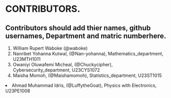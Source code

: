 # CONTRIBUTORS.
## Contributors should add thier names, github usernames, Department and matric numberhere.
<ol>
<li>William Rupert Waboke (@waboke)
<li>Nanribet Yohanna Kutwal, (@Nan-yohanna), Mathematics_department, U23MTH1011</li>
<li>Owaniyi Oluwafemi Micheal, (@Chuckycipher), Cybersecurity_department, U23CYS1072</li>
  <li> Maisha Momoh, (@Maishamomoh), Statistics_department, U23ST1015</li>
</ol>
<li>Ahmad Muhammad Idris, (@LuffytheGoat), Physics with Electronics, U23PE1008</li>
